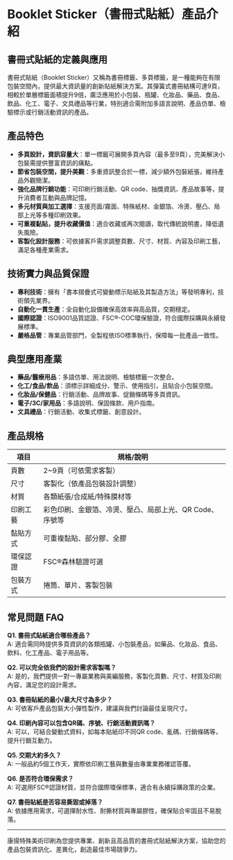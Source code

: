 # Booklet Sticker（書冊式貼紙）產品介紹

## 書冊式貼紙的定義與應用

書冊式貼紙（Booklet Sticker）又稱為書冊標籤、多頁標籤，是一種能夠在有限包裝空間內，提供最大資訊量的創新貼紙解決方案。其彈簧式書冊結構可達9頁，相較於單層標籤面積提升9倍，廣泛應用於小包裝、瓶罐、化妝品、藥品、食品、飲品、化工、電子、文具禮品等行業，特別適合需附加多語言說明、產品仿單、檢驗標示或行銷活動資訊的產品。

## 產品特色

- **多頁設計，資訊容量大**：單一標籤可展開多頁內容（最多至9頁），完美解決小包裝需提供豐富資訊的痛點。
- **節省包裝空間，提升美觀**：多重資訊整合於一標，減少額外包裝紙張，維持產品外觀簡潔。
- **強化品牌行銷功能**：可印刷行銷活動、QR code、抽獎資訊、產品故事等，提升消費者互動與品牌記憶。
- **多元材質與加工選擇**：支援亮面/霧面、特殊紙材、金銀箔、冷燙、壓凸、局部上光等多種印刷效果。
- **可重複黏貼，提升收藏價值**：適合收藏或再次閱讀，取代傳統說明書，降低遺失風險。
- **客製化設計服務**：可依據客戶需求調整頁數、尺寸、材質、內容及印刷工藝，滿足各種產業需求。

## 技術實力與品質保證

- **專利技術**：擁有「書本摺疊式可變動標示貼紙及其製造方法」等發明專利，技術領先業界。
- **自動化一貫生產**：全自動化設備確保高效率與高品質，交期穩定。
- **國際認證**：ISO9001品質認證、FSC®-COC環保驗證，符合國際採購與永續發展標準。
- **嚴格品管**：專業品管部門，全製程依ISO標準執行，保障每一批產品一致性。

## 典型應用產業

- **藥品/醫療用品**：多語仿單、用法說明、檢驗標籤一次整合。
- **化工/食品/飲品**：須標示詳細成分、警示、使用指引，且貼合小包裝空間。
- **化妝品/保健品**：行銷活動、品牌故事、促銷條碼等多頁資訊。
- **電子/3C/家用品**：多語說明、保固條款、用戶指南。
- **文具禮品**：行銷活動、收集式標籤、創意設計。

## 產品規格

| 項目         | 規格/說明                      |
| ------------ | ----------------------------- |
| 頁數         | 2~9頁（可依需求客製）         |
| 尺寸         | 客製化（依產品包裝設計調整）  |
| 材質         | 各類紙張/合成紙/特殊膜材等    |
| 印刷工藝     | 彩色印刷、金銀箔、冷燙、壓凸、局部上光、QR Code、序號等 |
| 黏貼方式     | 可重複黏貼、部分膠、全膠       |
| 環保認證     | FSC®森林驗證可選              |
| 包裝方式     | 捲筒、單片、客製包裝           |

## 常見問題 FAQ

**Q1. 書冊式貼紙適合哪些產品？**  
A: 適合需同時提供多頁資訊的各類瓶罐、小包裝產品，如藥品、化妝品、食品、飲料、化工產品、電子用品等。

**Q2. 可以完全依我們的設計需求客製嗎？**  
A: 是的，我們提供一對一專屬業務與美編服務，客製化頁數、尺寸、材質及印刷內容，滿足您的設計需求。

**Q3. 書冊貼紙的最小/最大尺寸為多少？**  
A: 可依客戶產品包裝大小彈性製作，建議與我們討論最佳呈現尺寸。

**Q4. 印刷內容可以包含QR碼、序號、行銷活動資訊嗎？**  
A: 可以，可結合變動式資料，如每本貼紙印不同QR code、亂碼、行銷條碼等，提升行銷互動力。

**Q5. 交期大約多久？**  
A: 一般品約5個工作天，實際依印刷工藝與數量由專業業務確認答覆。

**Q6. 是否符合環保需求？**  
A: 可選用FSC®認證材質，並符合國際環保標準，適合有永續採購政策的企業。

**Q7. 書冊貼紙是否容易撕毀或掉落？**  
A: 依據應用需求，可選擇耐水性、耐撕材質與專屬膠性，確保貼合牢固且不易脫落。

---

康揚特殊美術印刷為您提供專業、創新且高品質的書冊式貼紙解決方案，協助您的產品包裝資訊化、差異化，創造最佳市場競爭力。